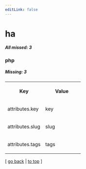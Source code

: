 ```yaml
---
editLink: false
---
```


# ha

##### All missed: 3


### php

##### Missing: 3

<table width="100%">
<tr><th width="50%">

Key

</th><th width="50%">

Value

</th></tr>
<tr><td width="50%">

attributes.key

</td><td width="50%">

key

</td></tr>
<tr><td width="50%">

attributes.slug

</td><td width="50%">

slug

</td></tr>
<tr><td width="50%">

attributes.tags

</td><td width="50%">

tags

</td></tr>
</table>

[ [go back](../status.md) | [to top](#) ]

